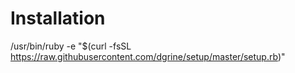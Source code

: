 # Installation

/usr/bin/ruby -e "$(curl -fsSL https://raw.githubusercontent.com/dgrine/setup/master/setup.rb)"
